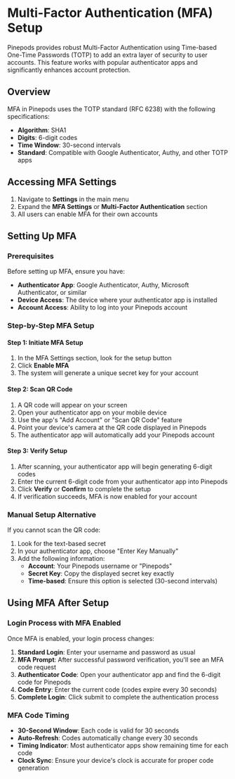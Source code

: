 # Multi-Factor Authentication (MFA) Setup

Pinepods provides robust Multi-Factor Authentication using Time-based One-Time Passwords (TOTP) to add an extra layer of security to user accounts. This feature works with popular authenticator apps and significantly enhances account protection.

## Overview

MFA in Pinepods uses the TOTP standard (RFC 6238) with the following specifications:
- **Algorithm**: SHA1
- **Digits**: 6-digit codes
- **Time Window**: 30-second intervals
- **Standard**: Compatible with Google Authenticator, Authy, and other TOTP apps

## Accessing MFA Settings

1. Navigate to **Settings** in the main menu
2. Expand the **MFA Settings** or **Multi-Factor Authentication** section
3. All users can enable MFA for their own accounts

## Setting Up MFA

### Prerequisites

Before setting up MFA, ensure you have:
- **Authenticator App**: Google Authenticator, Authy, Microsoft Authenticator, or similar
- **Device Access**: The device where your authenticator app is installed
- **Account Access**: Ability to log into your Pinepods account

### Step-by-Step MFA Setup

#### Step 1: Initiate MFA Setup
1. In the MFA Settings section, look for the setup button
2. Click **Enable MFA**
3. The system will generate a unique secret key for your account

#### Step 2: Scan QR Code
1. A QR code will appear on your screen
2. Open your authenticator app on your mobile device
3. Use the app's "Add Account" or "Scan QR Code" feature
4. Point your device's camera at the QR code displayed in Pinepods
5. The authenticator app will automatically add your Pinepods account

#### Step 3: Verify Setup
1. After scanning, your authenticator app will begin generating 6-digit codes
2. Enter the current 6-digit code from your authenticator app into Pinepods
3. Click **Verify** or **Confirm** to complete the setup
4. If verification succeeds, MFA is now enabled for your account

### Manual Setup Alternative

If you cannot scan the QR code:
1. Look for the text-based secret
2. In your authenticator app, choose "Enter Key Manually"
3. Add the following information:
   - **Account**: Your Pinepods username or "Pinepods"
   - **Secret Key**: Copy the displayed secret key exactly
   - **Time-based**: Ensure this option is selected (30-second intervals)

## Using MFA After Setup

### Login Process with MFA Enabled

Once MFA is enabled, your login process changes:

1. **Standard Login**: Enter your username and password as usual
2. **MFA Prompt**: After successful password verification, you'll see an MFA code request
3. **Authenticator Code**: Open your authenticator app and find the 6-digit code for Pinepods
4. **Code Entry**: Enter the current code (codes expire every 30 seconds)
5. **Complete Login**: Click submit to complete the authentication process

### MFA Code Timing

- **30-Second Window**: Each code is valid for 30 seconds
- **Auto-Refresh**: Codes automatically change every 30 seconds
- **Timing Indicator**: Most authenticator apps show remaining time for each code
- **Clock Sync**: Ensure your device's clock is accurate for proper code generation
